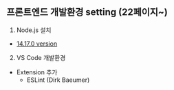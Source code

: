 ## 프론트엔드 개발환경 setting (22페이지~)

1) Node.js 설치
  - [14.17.0 version](https://nodejs.org/download/release/v14.17.0/)

2) VS Code 개발환경
  - Extension 추가
    - ESLint (Dirk Baeumer)
    
